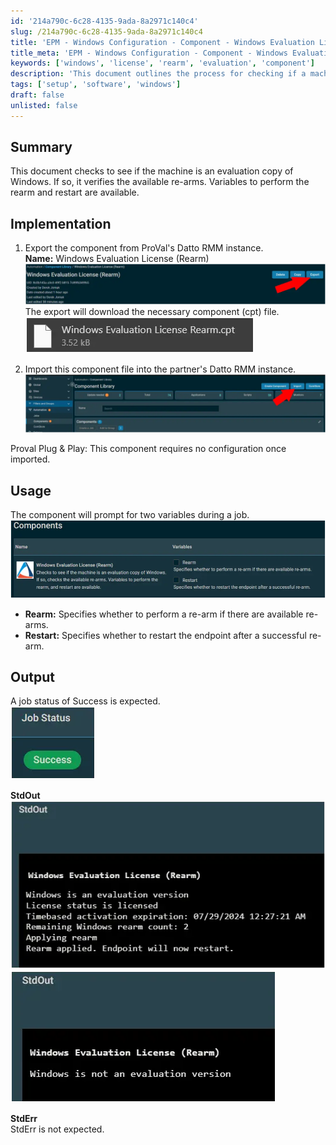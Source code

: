 ```yaml
---
id: '214a790c-6c28-4135-9ada-8a2971c140c4'
slug: /214a790c-6c28-4135-9ada-8a2971c140c4
title: 'EPM - Windows Configuration - Component - Windows Evaluation License (Rearm)'
title_meta: 'EPM - Windows Configuration - Component - Windows Evaluation License (Rearm)'
keywords: ['windows', 'license', 'rearm', 'evaluation', 'component']
description: 'This document outlines the process for checking if a machine is running an evaluation copy of Windows, verifying available re-arms, and executing a rearm if necessary. It includes implementation steps for exporting and importing the component in Datto RMM, usage instructions, and expected output.'
tags: ['setup', 'software', 'windows']
draft: false
unlisted: false
---
```


## Summary

This document checks to see if the machine is an evaluation copy of Windows. If so, it verifies the available re-arms. Variables to perform the rearm and restart are available.

## Implementation

1. Export the component from ProVal's Datto RMM instance.  
   **Name:** Windows Evaluation License (Rearm)  
   ![Image 1](../../../static/img/docs/214a790c-6c28-4135-9ada-8a2971c140c4/image_1.webp)  
   The export will download the necessary component (cpt) file.  
   ![Image 2](../../../static/img/docs/214a790c-6c28-4135-9ada-8a2971c140c4/image_2.webp)  
   
2. Import this component file into the partner's Datto RMM instance.  
   ![Image 3](../../../static/img/docs/214a790c-6c28-4135-9ada-8a2971c140c4/image_3.webp)  

Proval Plug & Play: This component requires no configuration once imported.

## Usage

The component will prompt for two variables during a job.  
![Image 4](../../../static/img/docs/214a790c-6c28-4135-9ada-8a2971c140c4/image_4.webp)  

- **Rearm:** Specifies whether to perform a re-arm if there are available re-arms.  
- **Restart:** Specifies whether to restart the endpoint after a successful re-arm.

## Output

A job status of Success is expected.  
![Image 5](../../../static/img/docs/214a790c-6c28-4135-9ada-8a2971c140c4/image_5.webp)  

**StdOut**  
![Image 6](../../../static/img/docs/214a790c-6c28-4135-9ada-8a2971c140c4/image_6.webp)  
![Image 7](../../../static/img/docs/214a790c-6c28-4135-9ada-8a2971c140c4/image_7.webp)  

**StdErr**  
StdErr is not expected.